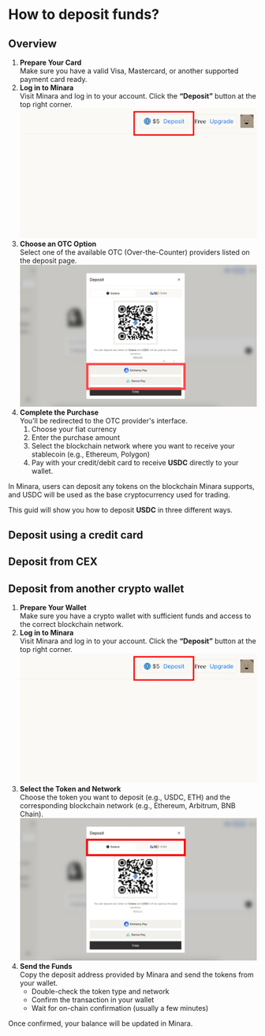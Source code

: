 # How to deposit funds?

## Overview

1. **Prepare Your Card**\
   Make sure you have a valid Visa, Mastercard, or another supported payment card ready.
2. **Log in to Minara**\
   Visit Minara and log in to your account. Click the **“Deposit”** button at the top right corner.![](<../.gitbook/assets/image (9).png>)
3. **Choose an OTC Option**\
   Select one of the available OTC (Over-the-Counter) providers listed on the deposit page.![](<../.gitbook/assets/image (10).png>)
4. **Complete the Purchase**\
   You’ll be redirected to the OTC provider's interface.
   1. Choose your fiat currency
   2. Enter the purchase amount
   3. Select the blockchain network where you want to receive your stablecoin (e.g., Ethereum, Polygon)
   4. Pay with your credit/debit card to receive **USDC** directly to your wallet.

In Minara, users can deposit any tokens on the blockchain Minara supports, and USDC will be used as the base cryptocurrency used for trading.

This guid will show you how to deposit **USDC** in three different ways.

## Deposit using a credit card

## Deposit from CEX



## Deposit from another crypto wallet

1. **Prepare Your Wallet**\
   Make sure you have a crypto wallet with sufficient funds and access to the correct blockchain network.
2. **Log in to Minara**\
   Visit Minara and log in to your account. Click the **“Deposit”** button at the top right corner.![](<../.gitbook/assets/image (7).png>)
3. **Select the Token and Network**\
   Choose the token you want to deposit (e.g., USDC, ETH) and the corresponding blockchain network (e.g., Ethereum, Arbitrum, BNB Chain).![](<../.gitbook/assets/image (8).png>)
4. **Send the Funds**\
   Copy the deposit address provided by Minara and send the tokens from your wallet.
   * Double-check the token type and network
   * Confirm the transaction in your wallet
   * Wait for on-chain confirmation (usually a few minutes)

Once confirmed, your balance will be updated in Minara.
